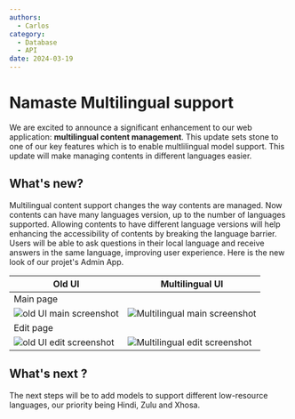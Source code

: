 ```yaml
---
authors:
  - Carlos
category:
  - Database
  - API
date: 2024-03-19
---
```

# Namaste Multilingual support


We are excited to announce a significant enhancement to our web application: **multilingual content management**. This update sets stone to one of our key features which is to enable multlilingual model support. This update will make managing contents in different languages easier. 

<!-- more -->

## What's new?

Multilingual content support changes the way contents are managed. Now contents can have many languages version, up to the number of languages supported. Allowing contents to have different language versions will help enhancing the accessibility of contents by breaking the language barrier. Users will be able to ask questions in their local language and receive answers in the same language, improving user experience. Here is the new look of our projet's Admin App. 

| Old UI                                                                | Multilingual UI                                                                |
| --------------------------------------------------------------------- | ------------------------------------------------------------------ |
| Main page                                                             |
| ![old UI main screenshot](../../../../images/mui_switch/mui_main.png) | ![Multilingual main screenshot](../../../../images/multilingual/mult_main.png) |
| Edit page                                                             |
| ![old UI edit screenshot](../../../../images/mui_switch/mui_edit.png) | ![Multilingual edit screenshot](../../../../images/multilingual/mult_edit.png) |

## What's next ?
The next steps will be to add models to support different low-resource languages, our priority being Hindi, Zulu and Xhosa. 
